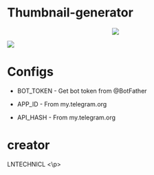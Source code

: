 # Thumbnail-generator
<p align="center">
  <a href="https://www.python.org">
    <img src="http://ForTheBadge.com/images/badges/made-with-python.svg">
  </a>
</p>

<img src ="https://telegra.ph/file/00519548b03f58e4f1e2f.jpg">

# Configs

* BOT_TOKEN  - Get bot token from @BotFather

* APP_ID        - From my.telegram.org 

* API_HASH      - From my.telegram.org

# creator
<p>
  <a herf ="https://t.me/lntechnical">
      LNTECHNICL
  </a>
<\p>
